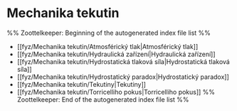 # Mechanika tekutin
%% Zoottelkeeper: Beginning of the autogenerated index file list  %%
-  [[fyz/Mechanika tekutin/Atmosférický tlak|Atmosférický tlak]]
-  [[fyz/Mechanika tekutin/Hydraulická zařízení|Hydraulická zařízení]]
-  [[fyz/Mechanika tekutin/Hydrostatická tlaková síla|Hydrostatická tlaková síla]]
-  [[fyz/Mechanika tekutin/Hydrostatický paradox|Hydrostatický paradox]]
-  [[fyz/Mechanika tekutin/Tekutiny|Tekutiny]]
-  [[fyz/Mechanika tekutin/Torricelliho pokus|Torricelliho pokus]]
%% Zoottelkeeper: End of the autogenerated index file list  %%
